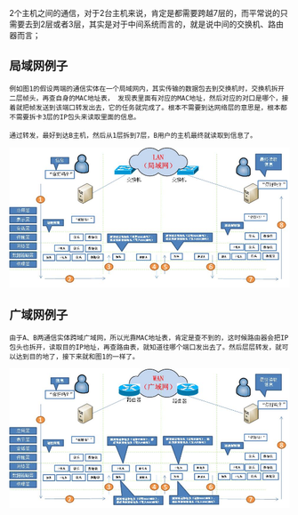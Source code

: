 2个主机之间的通信，对于2台主机来说，肯定是都需要跨越7层的，而平常说的只需要去到2层或者3层，其实是对于中间系统而言的，就是说中间的交换机、路由器而言；

## 局域网例子
```
例如图1的假设两端的通信实体在一个局域网内，其实传输的数据包去到交换机时，交换机拆开二层帧头，再查自身的MAC地址表， 发现表里面有对应的MAC地址，然后对应的对口是哪个，接着就把帧发送到该端口转发出去，它的任务就完成了。根本不需要到达网络层的意思是，根本都不需要拆卡3层的IP包头来读取里面的信息。

通过转发，最好到达B主机，然后从1层拆到7层，B用户的主机最终就读取到信息了。
```
![](./img/局域网传输.jpg)

## 广域网例子
```
由于A、B两通信实体跨域广域网，所以光靠MAC地址表，肯定是查不到的，这时候路由器会把IP包头也拆开，读取目的IP地址，再查路由表，就知道往哪个端口发出去了。然后层层转发，就可以达到目的地了，接下来就和图1的一样了。
```

![](./img/广域网传输例子.jpg)
